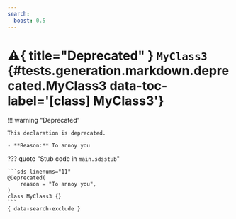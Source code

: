 ```yaml
---
search:
  boost: 0.5
---
```


[//]: # (DO NOT EDIT THIS FILE DIRECTLY. Instead, edit the corresponding stub file and execute `npm run docs:api`.)

# :warning:{ title="Deprecated" } <code class="doc-symbol doc-symbol-class"></code> `MyClass3` {#tests.generation.markdown.deprecated.MyClass3 data-toc-label='[class] MyClass3'}

!!! warning "Deprecated"

    This declaration is deprecated.

    - **Reason:** To annoy you

??? quote "Stub code in `main.sdsstub`"

    ```sds linenums="11"
    @Deprecated(
        reason = "To annoy you",
    )
    class MyClass3 {}
    ```
    { data-search-exclude }
